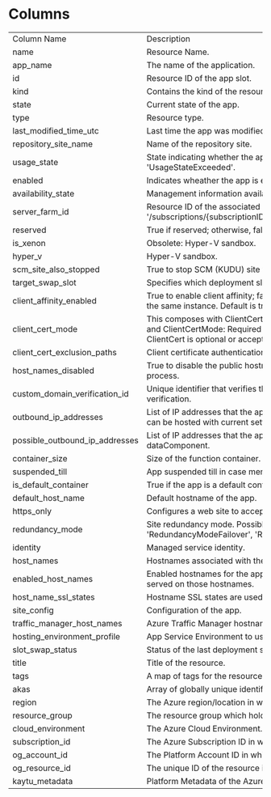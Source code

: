 # Columns  

<table>
	<tr><td>Column Name</td><td>Description</td></tr>
	<tr><td>name</td><td>Resource Name.</td></tr>
	<tr><td>app_name</td><td>The name of the application.</td></tr>
	<tr><td>id</td><td>Resource ID of the app slot.</td></tr>
	<tr><td>kind</td><td>Contains the kind of the resource.</td></tr>
	<tr><td>state</td><td>Current state of the app.</td></tr>
	<tr><td>type</td><td>Resource type.</td></tr>
	<tr><td>last_modified_time_utc</td><td>Last time the app was modified, in UTC.</td></tr>
	<tr><td>repository_site_name</td><td>Name of the repository site.</td></tr>
	<tr><td>usage_state</td><td>State indicating whether the app has exceeded its quota usage. Read-only. Possible values include: &#39;UsageStateNormal&#39;, &#39;UsageStateExceeded&#39;.</td></tr>
	<tr><td>enabled</td><td>Indicates wheather the app is enabled.</td></tr>
	<tr><td>availability_state</td><td>Management information availability state for the app. Possible values include: &#39;Normal&#39;, &#39;Limited&#39;, &#39;DisasterRecoveryMode&#39;.</td></tr>
	<tr><td>server_farm_id</td><td>Resource ID of the associated App Service plan, formatted as: &#39;/subscriptions/{subscriptionID}/resourceGroups/{groupName}/providers/Microsoft.Web/serverfarms/{appServicePlanName}&#39;.</td></tr>
	<tr><td>reserved</td><td>True if reserved; otherwise, false.</td></tr>
	<tr><td>is_xenon</td><td>Obsolete: Hyper-V sandbox.</td></tr>
	<tr><td>hyper_v</td><td>Hyper-V sandbox.</td></tr>
	<tr><td>scm_site_also_stopped</td><td>True to stop SCM (KUDU) site when the app is stopped; otherwise, false. The default is false.</td></tr>
	<tr><td>target_swap_slot</td><td>Specifies which deployment slot this app will swap into.</td></tr>
	<tr><td>client_affinity_enabled</td><td>True to enable client affinity; false to stop sending session affinity cookies, which route client requests in the same session to the same instance. Default is true.</td></tr>
	<tr><td>client_cert_mode</td><td>This composes with ClientCertEnabled setting. ClientCertEnabled: false means ClientCert is ignored. ClientCertEnabled: true and ClientCertMode: Required means ClientCert is required.ClientCertEnabled: true and ClientCertMode: Optional means ClientCert is optional or accepted. Possible values include: &#39;Required&#39;, &#39;Optional&#39;.</td></tr>
	<tr><td>client_cert_exclusion_paths</td><td>Client certificate authentication comma-separated exclusion paths.</td></tr>
	<tr><td>host_names_disabled</td><td>True to disable the public hostnames of the app; otherwise, false. If true, the app is only accessible via API management process.</td></tr>
	<tr><td>custom_domain_verification_id</td><td>Unique identifier that verifies the custom domains assigned to the app. The customer will add this ID to a text record for verification.</td></tr>
	<tr><td>outbound_ip_addresses</td><td>List of IP addresses that the app uses for outbound connections (e.g. database access). Includes VIPs from tenants that site can be hosted with current settings.</td></tr>
	<tr><td>possible_outbound_ip_addresses</td><td>List of IP addresses that the app uses for outbound connections (e.g. database access). Includes VIPs from all tenants except dataComponent.</td></tr>
	<tr><td>container_size</td><td>Size of the function container.</td></tr>
	<tr><td>suspended_till</td><td>App suspended till in case memory-time quota is exceeded.</td></tr>
	<tr><td>is_default_container</td><td>True if the app is a default container; otherwise, false.</td></tr>
	<tr><td>default_host_name</td><td>Default hostname of the app.</td></tr>
	<tr><td>https_only</td><td>Configures a web site to accept only https requests.</td></tr>
	<tr><td>redundancy_mode</td><td>Site redundancy mode. Possible values include: &#39;RedundancyModeNone&#39;, &#39;RedundancyModeManual&#39;, &#39;RedundancyModeFailover&#39;, &#39;RedundancyModeActiveActive&#39;, &#39;RedundancyModeGeoRedundant&#39;.</td></tr>
	<tr><td>identity</td><td>Managed service identity.</td></tr>
	<tr><td>host_names</td><td>Hostnames associated with the app.</td></tr>
	<tr><td>enabled_host_names</td><td>Enabled hostnames for the app. Hostnames need to be assigned (see HostNames) AND enabled. Otherwise, the app is not served on those hostnames.</td></tr>
	<tr><td>host_name_ssl_states</td><td>Hostname SSL states are used to manage the SSL bindings for app&#39;s hostnames.</td></tr>
	<tr><td>site_config</td><td>Configuration of the app.</td></tr>
	<tr><td>traffic_manager_host_names</td><td>Azure Traffic Manager hostnames associated with the app.</td></tr>
	<tr><td>hosting_environment_profile</td><td>App Service Environment to use for the app.</td></tr>
	<tr><td>slot_swap_status</td><td>Status of the last deployment slot swap operation.</td></tr>
	<tr><td>title</td><td>Title of the resource.</td></tr>
	<tr><td>tags</td><td>A map of tags for the resource.</td></tr>
	<tr><td>akas</td><td>Array of globally unique identifier strings (also known as) for the resource.</td></tr>
	<tr><td>region</td><td>The Azure region/location in which the resource is located.</td></tr>
	<tr><td>resource_group</td><td>The resource group which holds this resource.</td></tr>
	<tr><td>cloud_environment</td><td>The Azure Cloud Environment.</td></tr>
	<tr><td>subscription_id</td><td>The Azure Subscription ID in which the resource is located.</td></tr>
	<tr><td>og_account_id</td><td>The Platform Account ID in which the resource is located.</td></tr>
	<tr><td>og_resource_id</td><td>The unique ID of the resource in Kaytu.</td></tr>
	<tr><td>kaytu_metadata</td><td>Platform Metadata of the Azure resource.</td></tr>
</table>